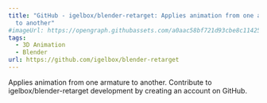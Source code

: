 ```yaml
---
title: "GitHub - igelbox/blender-retarget: Applies animation from one armature
  to another"
#imageUrl: https://opengraph.githubassets.com/a0aac58bf721d93cbe8c1142541f30862e6c97abffd370be1fb422e1d8021b57/igelbox/blender-retarget
tags:
  - 3D Animation
  - Blender
url: https://github.com/igelbox/blender-retarget
---
```


Applies animation from one armature to another. Contribute to igelbox/blender-retarget development by creating an account on GitHub.
